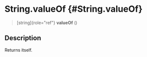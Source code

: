 String.valueOf {#String.valueOf}
==============

> [string]{role="ref"} **valueOf** ()

Description
-----------

Returns itself.
